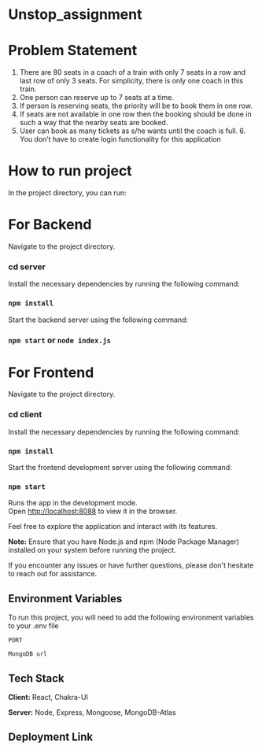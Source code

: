 # Unstop_assignment

# Problem Statement

1. There are 80 seats in a coach of a train with only 7 seats in a row and last row of only 3 seats. For
   simplicity, there is only one coach in this train.
2. One person can reserve up to 7 seats at a time.
3. If person is reserving seats, the priority will be to book them in one row.
4. If seats are not available in one row then the booking should be done in such a way that the nearby
   seats are booked.
5. User can book as many tickets as s/he wants until the coach is full. 6. You don’t have to create login
   functionality for this application

# How to run project

In the project directory, you can run:

# For Backend

Navigate to the project directory.

### cd server

Install the necessary dependencies by running the following command:

### `npm install`

Start the backend server using the following command:

### `npm start` or `node index.js`

# For Frontend

Navigate to the project directory.

### cd client

Install the necessary dependencies by running the following command:

### `npm install`

Start the frontend development server using the following command:

### `npm start`

Runs the app in the development mode.\
Open [http://localhost:8088](http://localhost:8088) to view it in the browser.

Feel free to explore the application and interact with its features.

**Note:** Ensure that you have Node.js and npm (Node Package Manager) installed on your system before running the project.

If you encounter any issues or have further questions, please don't hesitate to reach out for assistance.

## Environment Variables

To run this project, you will need to add the following environment variables to your .env file

`PORT`

`MongoDB url`

## Tech Stack

**Client:** React, Chakra-UI

**Server:** Node, Express, Mongoose, MongoDB-Atlas

## Deployment Link
